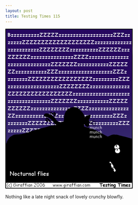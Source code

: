 ```yaml
---
layout: post
title: Testing Times 115
---
```

<img src="/images/tt0115.png">

Nothing like a late night snack of lovely crunchy blowfly. 